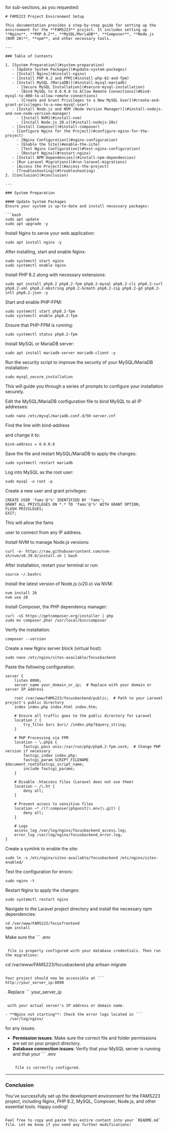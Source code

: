 for sub-sections, as you requested:

```
# FAMS223 Project Environment Setup

This documentation provides a step-by-step guide for setting up the environment for the **FAMS223** project. It includes setting up **Nginx**, **PHP 8.2**, **MySQL/MariaDB**, **Composer**, **Node.js (NVM 20)**, **npm**, and other necessary tools.

---

### Table of Contents

1. [System Preparation](#system-preparation)
   - [Update System Packages](#update-system-packages)
   - [Install Nginx](#install-nginx)
   - [Install PHP 8.2 and FPM](#install-php-82-and-fpm)
   - [Install MySQL (MariaDB)](#install-mysql-mariadb)
     - [Secure MySQL Installation](#secure-mysql-installation)
     - [Bind MySQL to 0.0.0.0 to Allow Remote Connections](#bind-mysql-to-000-to-allow-remote-connections)
     - [Create and Grant Privileges to a New MySQL User](#create-and-grant-privileges-to-a-new-mysql-user)
   - [Install Node.js and NVM (Node Version Manager)](#install-nodejs-and-nvm-node-version-manager)
     - [Install NVM](#install-nvm)
     - [Install Node.js 20.x](#install-nodejs-20x)
   - [Install Composer](#install-composer)
   - [Configure Nginx for the Project](#configure-nginx-for-the-project)
     - [Nginx Configuration](#nginx-configuration)
     - [Enable the Site](#enable-the-site)
     - [Test Nginx Configuration](#test-nginx-configuration)
     - [Restart Nginx](#restart-nginx)
   - [Install NPM Dependencies](#install-npm-dependencies)
   - [Run Laravel Migrations](#run-laravel-migrations)
   - [Access the Project](#access-the-project)
   - [Troubleshooting](#troubleshooting)
2. [Conclusion](#conclusion)

---

### System Preparation

#### Update System Packages
Ensure your system is up-to-date and install necessary packages:

```bash
sudo apt update
sudo apt upgrade -y
```

Install Nginx to serve your web application:

```
sudo apt install nginx -y
```

After installing, start and enable Nginx:

```
sudo systemctl start nginx
sudo systemctl enable nginx
```


Install PHP 8.2 along with necessary extensions:

```
sudo apt install php8.2 php8.2-fpm php8.2-mysql php8.2-cli php8.2-curl php8.2-xml php8.2-mbstring php8.2-bcmath php8.2-zip php8.2-gd php8.2-intl php8.2-json -y
```

Start and enable PHP-FPM:

```
sudo systemctl start php8.2-fpm
sudo systemctl enable php8.2-fpm
```

Ensure that PHP-FPM is running:

```
sudo systemctl status php8.2-fpm
```

Install MySQL or MariaDB server:

```
sudo apt install mariadb-server mariadb-client -y
```

Run the security script to improve the security of your MySQL/MariaDB installation:

```
sudo mysql_secure_installation
```

This will guide you through a series of prompts to configure your installation securely.

Edit the MySQL/MariaDB configuration file to bind MySQL to all IP addresses:

```
sudo nano /etc/mysql/mariadb.conf.d/50-server.cnf
```

Find the line with 
bind-address


 and change it to:

```
bind-address = 0.0.0.0
```

Save the file and restart MySQL/MariaDB to apply the changes:

```
sudo systemctl restart mariadb
```

Log into MySQL as the root user:

```
sudo mysql -u root -p
```

Create a new user and grant privileges:

```
CREATE USER 'fams'@'%' IDENTIFIED BY 'fams';
GRANT ALL PRIVILEGES ON *.* TO 'fams'@'%' WITH GRANT OPTION;
FLUSH PRIVILEGES;
EXIT;
```

This will allow the 
fams


 user to connect from any IP address.

Install NVM to manage Node.js versions:

```
curl -o- https://raw.githubusercontent.com/nvm-sh/nvm/v0.39.0/install.sh | bash
```

After installation, restart your terminal or run:

```
source ~/.bashrc
```

Install the latest version of Node.js (v20.x) via NVM:

```
nvm install 20
nvm use 20
```

Install Composer, the PHP dependency manager:

```
curl -sS https://getcomposer.org/installer | php
sudo mv composer.phar /usr/local/bin/composer
```

Verify the installation:

```
composer --version
```

Create a new Nginx server block (virtual host):

```
sudo nano /etc/nginx/sites-available/focusbackend
```

Paste the following configuration:

```
server {
    listen 8090;
    server_name your_domain_or_ip;  # Replace with your domain or server IP address

    root /var/www/FAMS223/focusbackend/public;  # Path to your Laravel project's public directory
    index index.php index.html index.htm;

    # Ensure all traffic goes to the public directory for Laravel
    location / {
        try_files $uri $uri/ /index.php?$query_string;
    }

    # PHP Processing via FPM
    location ~ \.php$ {
        fastcgi_pass unix:/var/run/php/php8.2-fpm.sock;  # Change PHP version if necessary
        fastcgi_index index.php;
        fastcgi_param SCRIPT_FILENAME $document_root$fastcgi_script_name;
        include fastcgi_params;
    }

    # Disable .htaccess files (Laravel does not use them)
    location ~ /\.ht {
        deny all;
    }

    # Prevent access to sensitive files
    location ~* /(?:composer|phpunit|\.env|\.git) {
        deny all;
    }

    # Logs
    access_log /var/log/nginx/focusbackend_access.log;
    error_log /var/log/nginx/focusbackend_error.log;
}
```

Create a symlink to enable the site:

```
sudo ln -s /etc/nginx/sites-available/focusbackend /etc/nginx/sites-enabled/
```

Test the configuration for errors:

```
sudo nginx -t
```

Restart Nginx to apply the changes:

```
sudo systemctl restart nginx
```

Navigate to the Laravel project directory and install the necessary npm dependencies:

```
cd /var/www/FAMS223/focusfrontend
npm install
```

Make sure the ```
.env
```

 file is properly configured with your database credentials. Then run the migrations:

```
cd /var/www/FAMS223/focusbackend
php artisan migrate
```

Your project should now be accessible at ```
http://your_server_ip:8090
```

. Replace ```
your_server_ip
```

 with your actual server's IP address or domain name.

- **Nginx not starting**: Check the error logs located in ```
  /var/log/nginx/
  ```

   for any issues.
- **Permission issues**: Make sure the correct file and folder permissions are set on your project directory.
- **Database connection issues**: Verify that your MySQL server is running and that your ```
  .env
  ```

   file is correctly configured.

---

### Conclusion

You’ve successfully set up the development environment for the FAMS223 project, including Nginx, PHP 8.2, MySQL, Composer, Node.js, and other essential tools. Happy coding!

```

Feel free to copy and paste this entire content into your `README.md` file. Let me know if you need any further modifications!
```
